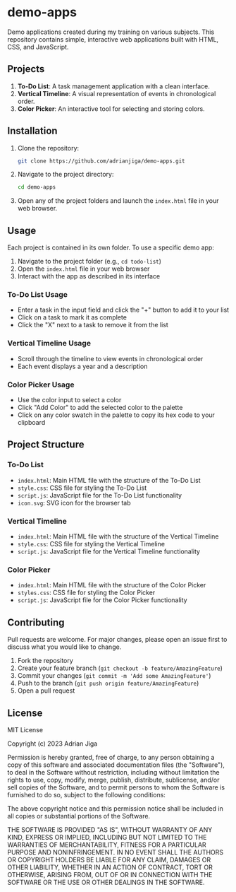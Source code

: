 # demo-apps

Demo applications created during my training on various subjects. This repository contains simple, interactive web applications built with HTML, CSS, and JavaScript.

## Projects

1. **To-Do List**: A task management application with a clean interface.
2. **Vertical Timeline**: A visual representation of events in chronological order.
3. **Color Picker**: An interactive tool for selecting and storing colors.

## Installation

1. Clone the repository:
   ```bash
   git clone https://github.com/adrianjiga/demo-apps.git
   ```
2. Navigate to the project directory:
   ```bash
   cd demo-apps
   ```
3. Open any of the project folders and launch the `index.html` file in your web browser.

## Usage

Each project is contained in its own folder. To use a specific demo app:

1. Navigate to the project folder (e.g., `cd todo-list`)
2. Open the `index.html` file in your web browser
3. Interact with the app as described in its interface

### To-Do List Usage

- Enter a task in the input field and click the "+" button to add it to your list
- Click on a task to mark it as complete
- Click the "X" next to a task to remove it from the list

### Vertical Timeline Usage

- Scroll through the timeline to view events in chronological order
- Each event displays a year and a description

### Color Picker Usage

- Use the color input to select a color
- Click "Add Color" to add the selected color to the palette
- Click on any color swatch in the palette to copy its hex code to your clipboard

## Project Structure

### To-Do List

- `index.html`: Main HTML file with the structure of the To-Do List
- `style.css`: CSS file for styling the To-Do List
- `script.js`: JavaScript file for the To-Do List functionality
- `icon.svg`: SVG icon for the browser tab

### Vertical Timeline

- `index.html`: Main HTML file with the structure of the Vertical Timeline
- `style.css`: CSS file for styling the Vertical Timeline
- `script.js`: JavaScript file for the Vertical Timeline functionality

### Color Picker

- `index.html`: Main HTML file with the structure of the Color Picker
- `styles.css`: CSS file for styling the Color Picker
- `script.js`: JavaScript file for the Color Picker functionality

## Contributing

Pull requests are welcome. For major changes, please open an issue first to discuss what you would like to change.

1. Fork the repository
2. Create your feature branch (`git checkout -b feature/AmazingFeature`)
3. Commit your changes (`git commit -m 'Add some AmazingFeature'`)
4. Push to the branch (`git push origin feature/AmazingFeature`)
5. Open a pull request

## License

MIT License

Copyright (c) 2023 Adrian Jiga

Permission is hereby granted, free of charge, to any person obtaining a copy
of this software and associated documentation files (the "Software"), to deal
in the Software without restriction, including without limitation the rights
to use, copy, modify, merge, publish, distribute, sublicense, and/or sell
copies of the Software, and to permit persons to whom the Software is
furnished to do so, subject to the following conditions:

The above copyright notice and this permission notice shall be included in all
copies or substantial portions of the Software.

THE SOFTWARE IS PROVIDED "AS IS", WITHOUT WARRANTY OF ANY KIND, EXPRESS OR
IMPLIED, INCLUDING BUT NOT LIMITED TO THE WARRANTIES OF MERCHANTABILITY,
FITNESS FOR A PARTICULAR PURPOSE AND NONINFRINGEMENT. IN NO EVENT SHALL THE
AUTHORS OR COPYRIGHT HOLDERS BE LIABLE FOR ANY CLAIM, DAMAGES OR OTHER
LIABILITY, WHETHER IN AN ACTION OF CONTRACT, TORT OR OTHERWISE, ARISING FROM,
OUT OF OR IN CONNECTION WITH THE SOFTWARE OR THE USE OR OTHER DEALINGS IN THE
SOFTWARE.
